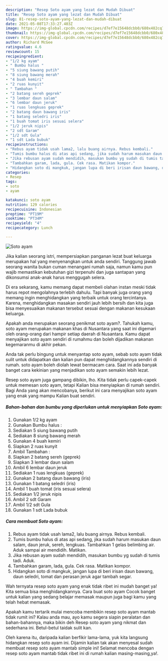 ```yaml
---
description: "Resep Soto ayam yang lezat dan Mudah Dibuat"
title: "Resep Soto ayam yang lezat dan Mudah Dibuat"
slug: 81-resep-soto-ayam-yang-lezat-dan-mudah-dibuat
date: 2021-05-08T17:33:27.403Z
image: https://img-global.cpcdn.com/recipes/d7ef7e15648dcbb0/680x482cq70/soto-ayam-foto-resep-utama.jpg
thumbnail: https://img-global.cpcdn.com/recipes/d7ef7e15648dcbb0/680x482cq70/soto-ayam-foto-resep-utama.jpg
cover: https://img-global.cpcdn.com/recipes/d7ef7e15648dcbb0/680x482cq70/soto-ayam-foto-resep-utama.jpg
author: Richard McGee
ratingvalue: 4.6
reviewcount: 15
recipeingredient:
- "1/2 kg ayam"
- " Bumbu halus "
- "5 siung bawang putih"
- "8 siung bawang merah"
- "4 buah kemiri"
- "2 ruas kunyit"
- " Tambahan "
- "2 batang sereh geprek"
- "3 lembar daun salam"
- "6 lembar daun jeruk"
- "1 ruas lengkuas geprek"
- "2 batang daun bawang iris"
- "1 batang seledri iris"
- "1 buah tomat iris sesuai selera"
- "1/2 jeruk nipis"
- "2 sdt Garam"
- "1/2 sdt Gula"
- "1 sdt Lada bubuk"
recipeinstructions:
- "Rebus ayam tidak usah lama2, lalu buang airnya. Rebus kembali."
- "Tumis bumbu halus di atas api sedang, jika sudah harum masukan daun salam, daun jeruk, sereh, lengkuas. Tambahkan 1 gelas belimbing air. Aduk sampai air mendidih. Matikan."
- "Jika rebusan ayam sudah mendidih, masukan bumbu yg sudah di tumis tadi. Aduk."
- "Tambahkan garam, lada, gula. Cek rasa. Matikan kompor."
- "Hidangkan soto di mangkuk, jangan lupa di beri irisan daun bawang, daun seledri, tomat dan perasan jeruk agar tambah segar."
categories:
- Resep
tags:
- soto
- ayam

katakunci: soto ayam 
nutrition: 129 calories
recipecuisine: Indonesian
preptime: "PT19M"
cooktime: "PT34M"
recipeyield: "4"
recipecategory: Lunch

---
```



![Soto ayam](https://img-global.cpcdn.com/recipes/d7ef7e15648dcbb0/680x482cq70/soto-ayam-foto-resep-utama.jpg)

Jika kalian seorang istri, mempersiapkan panganan lezat buat keluarga merupakan hal yang menyenangkan untuk anda sendiri. Tanggung jawab seorang  wanita bukan cuman menangani rumah saja, namun kamu pun wajib memastikan kebutuhan gizi terpenuhi dan juga santapan yang dikonsumsi anak-anak harus menggugah selera.

Di era  sekarang, kamu memang dapat membeli olahan instan meski tidak harus repot mengolahnya terlebih dahulu. Tapi banyak juga orang yang memang ingin menghidangkan yang terbaik untuk orang tercintanya. Karena, menghidangkan masakan sendiri jauh lebih bersih dan kita juga bisa menyesuaikan makanan tersebut sesuai dengan makanan kesukaan keluarga. 



Apakah anda merupakan seorang penikmat soto ayam?. Tahukah kamu, soto ayam merupakan makanan khas di Nusantara yang saat ini digemari oleh orang-orang dari hampir setiap daerah di Nusantara. Kamu dapat menyajikan soto ayam sendiri di rumahmu dan boleh dijadikan makanan kegemaranmu di akhir pekan.

Anda tak perlu bingung untuk menyantap soto ayam, sebab soto ayam tidak sulit untuk didapatkan dan kalian pun dapat menghidangkannya sendiri di rumah. soto ayam boleh diolah lewat bermacam cara. Saat ini ada banyak banget cara kekinian yang menjadikan soto ayam semakin lebih lezat.

Resep soto ayam juga gampang dibikin, lho. Kita tidak perlu capek-capek untuk memesan soto ayam, tetapi Kalian bisa menyiapkan di rumah sendiri. Bagi Anda yang akan mencobanya, berikut ini cara menyajikan soto ayam yang enak yang mampu Kalian buat sendiri.

<!--inarticleads1-->

##### Bahan-bahan dan bumbu yang diperlukan untuk menyiapkan Soto ayam:

1. Gunakan 1/2 kg ayam
1. Gunakan  Bumbu halus :
1. Sediakan 5 siung bawang putih
1. Sediakan 8 siung bawang merah
1. Gunakan 4 buah kemiri
1. Siapkan 2 ruas kunyit
1. Ambil  Tambahan :
1. Siapkan 2 batang sereh (geprek)
1. Siapkan 3 lembar daun salam
1. Ambil 6 lembar daun jeruk
1. Sediakan 1 ruas lengkuas (geprek)
1. Gunakan 2 batang daun bawang (iris)
1. Gunakan 1 batang seledri (iris)
1. Ambil 1 buah tomat (iris sesuai selera)
1. Sediakan 1/2 jeruk nipis
1. Ambil 2 sdt Garam
1. Ambil 1/2 sdt Gula
1. Gunakan 1 sdt Lada bubuk




<!--inarticleads2-->

##### Cara membuat Soto ayam:

1. Rebus ayam tidak usah lama2, lalu buang airnya. Rebus kembali.
1. Tumis bumbu halus di atas api sedang, jika sudah harum masukan daun salam, daun jeruk, sereh, lengkuas. Tambahkan 1 gelas belimbing air. Aduk sampai air mendidih. Matikan.
1. Jika rebusan ayam sudah mendidih, masukan bumbu yg sudah di tumis tadi. Aduk.
1. Tambahkan garam, lada, gula. Cek rasa. Matikan kompor.
1. Hidangkan soto di mangkuk, jangan lupa di beri irisan daun bawang, daun seledri, tomat dan perasan jeruk agar tambah segar.




Wah ternyata resep soto ayam yang enak tidak ribet ini mudah banget ya! Kita semua bisa menghidangkannya. Cara buat soto ayam Cocok banget untuk kalian yang sedang belajar memasak maupun juga bagi kamu yang telah hebat memasak.

Apakah kamu tertarik mulai mencoba membikin resep soto ayam mantab tidak rumit ini? Kalau anda mau, ayo kamu segera siapin peralatan dan bahan-bahannya, maka bikin deh Resep soto ayam yang nikmat dan sederhana ini. Betul-betul taidak sulit kan. 

Oleh karena itu, daripada kalian berfikir lama-lama, yuk kita langsung hidangkan resep soto ayam ini. Dijamin kalian tak akan menyesal sudah membuat resep soto ayam mantab simple ini! Selamat mencoba dengan resep soto ayam mantab tidak ribet ini di rumah kalian masing-masing,ya!.

